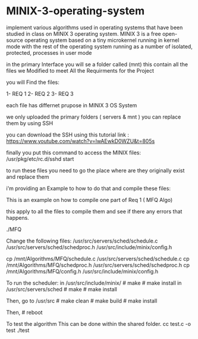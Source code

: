 # MINIX-3-operating-system
implement various algorithms used in operating systems that have been studied in class on MINIX 3 operating system. MINIX 3 is a free open-source operating system based on a tiny microkernel running in kernel mode with the rest of the operating system running as a number of isolated, protected, processes in user mode




in the primary Interface you will se a folder called (mnt) 
this contain all the files we Modified to meet All the Requirments for the Project


you will Find the files:

1- REQ 1
2- REQ 2
3- REQ 3


each file has differnet prupose in MINIX 3 OS System 

we only uploaded the primary folders ( servers & mnt ) you can replace them by using SSH 

you can download the SSH using this tutorial link : https://www.youtube.com/watch?v=lwAEwkD0WZU&t=805s


finally you put this command to access the MINIX files: /usr/pkg/etc/rc.d/sshd start

to run these files you need to go the place where are they originally exist and replace them 

i'm providing an Example to how to do that and compile these files: 
 

This is an example on how to compile one part of Req 1 ( MFQ Algo)


this apply to all the files to compile them and see if there any errors that happens.

./MFQ

Change the following files:
/usr/src/servers/sched/schedule.c
/usr/src/servers/sched/schedproc.h
/usr/src/include/minix/config.h

cp /mnt/Algorithms/MFQ/schedule.c /usr/src/servers/sched/schedule.c
cp /mnt/Algorithms/MFQ/schedproc.h /usr/src/servers/sched/schedproc.h
cp /mnt/Algorithms/MFQ/config.h  /usr/src/include/minix/config.h

To run the scheduler:
	in /usr/src/include/minix/
		# make 
		# make install
	in /usr/src/servers/sched
		# make
		# make install

Then, go to /usr/src
	# make clean
	# make build
	# make install

Then,
	# reboot


To test the algorithm
This can be done within the shared folder. 
cc test.c -o test
./test

